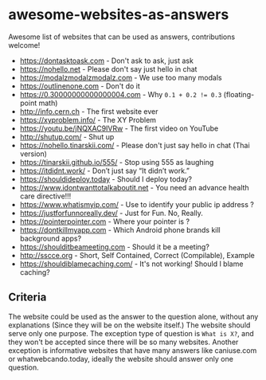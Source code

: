 # awesome-websites-as-answers

Awesome list of websites that can be used as answers, contributions welcome!

- https://dontasktoask.com - Don't ask to ask, just ask
- https://nohello.net - Please don't say just hello in chat
- https://modalzmodalzmodalz.com - We use too many modals
- https://outlinenone.com - Don't do it
- https://0.30000000000000004.com - Why `0.1 + 0.2 != 0.3` (floating-point math)
- http://info.cern.ch - The first website ever
- https://xyproblem.info/ - The XY Problem
- https://youtu.be/jNQXAC9IVRw - The first video on YouTube
- http://shutup.com/ - Shut up
- https://nohello.tinarskii.com/ - Please don't just say hello in chat (Thai version)
- https://tinarskii.github.io/555/ - Stop using 555 as laughing
- https://itdidnt.work/ - Don’t just say “It didn’t work.”
- https://shouldideploy.today - Should I deploy today?
- https://www.idontwanttotalkaboutit.net - You need an advance health care directive!!!
- https://www.whatismyip.com/ - Use to identify your public ip address ?
- https://justforfunnoreally.dev/ - Just for Fun. No, Really.
- https://pointerpointer.com - Where your pointer is ?
- https://dontkillmyapp.com - Which Android phone brands kill background apps?
- https://shoulditbeameeting.com - Should it be a meeting?
- http://sscce.org - Short, Self Contained, Correct (Compilable), Example
- https://shouldiblamecaching.com/ - It's not working! Should I blame caching?

## Criteria

The website could be used as the answer to the question alone, without any explanations (Since they will be on the website itself.) The website should serve only one purpose.
The exception type of question is `What is X?`, and they won't be accepted since there will be so many websites.
Another exception is informative websites that have many answers like caniuse.com or whatwebcando.today, ideally the website should answer only one question.
